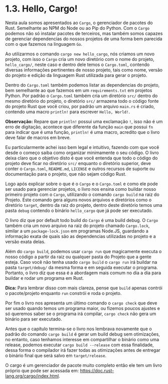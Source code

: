 # 1.3. Hello, Cargo!

Nesta aula somos apresentados ao `Cargo`, o gerenciador de pacotes do Rust. Semelhante ao NPM do Node ou ao Pip do Python.
Com o `Cargo` podemos não só instalar pacotes de terceiros, mas também somos capazes de gerenciar dependencias do nossos projetos de uma forma bem parecida com o que fazemos na linguagem `Go`.

Ao utilizarmos o comando `cargo new hello_cargo`, nós criamos um novo projeto, com isso o `Cargo` cria um novo diretório com o nome do projeto, `hello_cargo/`, neste caso e dentro dele temos o `Cargo.toml`,
contendo diversas informações pertinentes de nosso projeto, tais como nome, versão do projeto e edição da linguagem Rust utilizada para gerar o projeto.

Dentro do `Cargo.toml` também podemos listar as dependencias do projeto, bem semelhante ao que fazemos em um `requirements.txt` em projetos Python. Por padrão o `Cargo.toml` também cria um diretório `src/`
dentro do mesmo diretório do projeto, o diretório `src/` armazena todo o código fonte do projeto Rust que você criou, por padrão um arquivo `main.rs` é criado, contendo uma macro `println!` para escrever `Hello, World!`.

**Observação:** Repare que `println!` possui uma exclamação `!`, isso não é um erro de digitação, acontece que diferente da função `main` que possui `fn` para indicar que é uma função, `println!` é uma macro, acredito que o livro deve falar de macros em breve.

Eu particularmente achei isso bem legal e intuitivo, fazendo com que você desde o começo saiba como organizar minimamente o seu código. O livro deixa claro que o objetivo disto é que você entenda que todo o código do projeto deve ficar
no diretório `src/` enquanto o diretório superior, deve conter o `Cargo.toml`, `README.md`, `LICENSE` e outros recursos de suporte ou documentação para o projeto, que não sejam código Rust.

Logo após explicar sobre o que é o `Cargo` e o `Cargo.toml` e como ele pode ser usado para gerenciar projetos, o livro nos ensina como buildar nosso primeiro projeto com o `Cargo`, utilizando o comando `cargo build` na raiz do Projeto. Este comando gera alguns novos arquivos e diretórios como o diretório `target`, dentro da raiz do projeto, dentro deste diretório temos uma pasta `debug` contendo o binário `hello_cargo` que já pode ser executado.

O livro diz que por default todo build do `Cargo` é uma build debug. O `Cargo` também cria um novo arquivo na raiz do projeto chamado `Cargo.lock`, similar a um `package-lock.json` em programas Node.JS, guardando a informação exata de quais são as dependencias utilizadas no projeto e a versão exata delas.

Além do `cargo build`, podemos usar `cargo run` que magicamente executa o nosso código a partir da raiz ou qualquer pasta do Projeto que a gente esteja. Caso você não tenha usado `cargo build` o `cargo run` irá buildar na pasta `target/debug/` da mesma forma e em seguida executar o programa. Portanto, o livro diz que essa é a abordagem mais comum no dia a dia para buildar e rodar um programa em Rust.

**Dica:** Para lembrar disso com mais clareza, pense que `build` apenas contrói o pacote/projeto enquanto `run` constrói e roda o projeto.

Por fim o livro nos apresenta um último comando o `cargo check` que deve ser usado quando temos um programa maior, ou fizemos poucos ajustes e só queremos saber se o programa irá compilar, `cargo check` não gera um binário para ser executado.

Antes que o capítulo termina-se o livro nos lembrava novamente que o padrão do comando `cargo build` é gerar um build debug sem otimizações, no entanto, caso tenhamos interesse em compartilhar o binário como uma release, podemos executar `cargo build --release` com essa finalidade, dessa forma o compilador irá fazer todas as otimizações antes de entregar o binário final que será salvo em `target/release`.

O cargo é um gerenciador de pacote muito completo então ele tem um livro próprio que pode ser acessada em: https://doc.rust-lang.org/cargo/index.html.